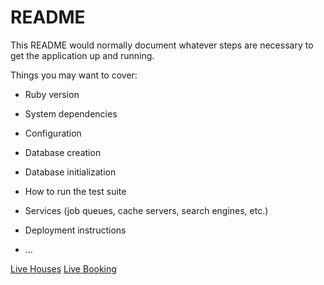 # README

This README would normally document whatever steps are necessary to get the
application up and running.

Things you may want to cover:

* Ruby version

* System dependencies

* Configuration

* Database creation

* Database initialization

* How to run the test suite

* Services (job queues, cache servers, search engines, etc.)

* Deployment instructions

* ...

[Live Houses](https://vacayhome-api.herokuapp.com/api/v1/houses)
[Live Booking](https://vacayhome-api.herokuapp.com/api/v1/bookings)